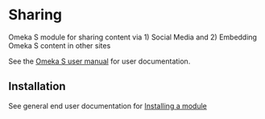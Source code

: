 # Sharing
Omeka S module for sharing content via 1) Social Media and 2) Embedding Omeka S content in other sites

See the [Omeka S user manual](http://dev.omeka.org/docs/s/user-manual/modules/sharing/) for user documentation.

## Installation

See general end user documentation for [Installing a module](http://dev.omeka.org/docs/s/user-manual/modules/modules/#installing-modules)
